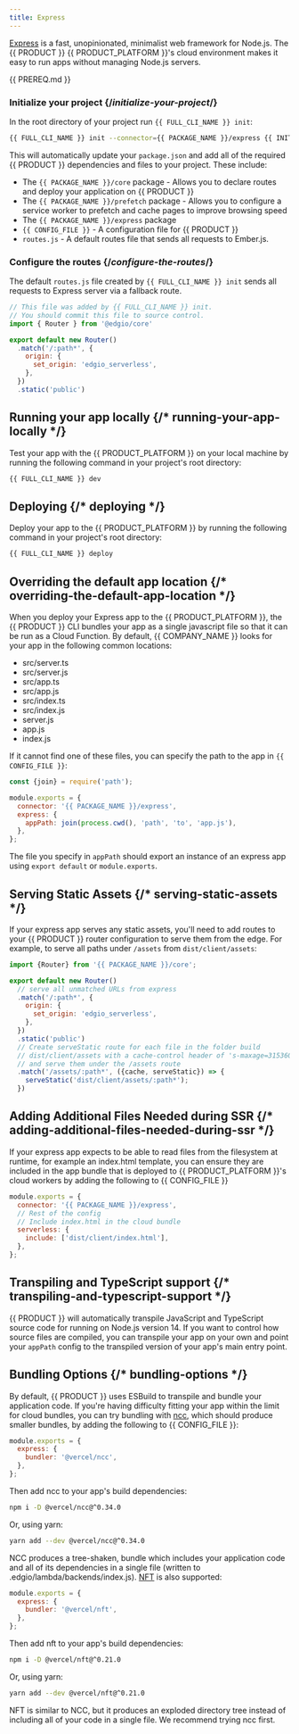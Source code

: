```yaml
---
title: Express
---
```


[Express](https://expressjs.com) is a fast, unopinionated, minimalist web framework for Node.js. The {{ PRODUCT }} {{ PRODUCT_PLATFORM }}'s cloud environment makes it easy to run apps without managing Node.js servers.

<!-- <Video src="https://youtu.be/HnDR07NCVoI" /> -->

{{ PREREQ.md }}

### Initialize your project {/*initialize-your-project*/}

In the root directory of your project run `{{ FULL_CLI_NAME }} init`:

```bash
{{ FULL_CLI_NAME }} init --connector={{ PACKAGE_NAME }}/express {{ INIT_ARG_EDGIO_VERSION }}
```

This will automatically update your `package.json` and add all of the required {{ PRODUCT }} dependencies and files to your project. These include:

- The `{{ PACKAGE_NAME }}/core` package - Allows you to declare routes and deploy your application on {{ PRODUCT }}
- The `{{ PACKAGE_NAME }}/prefetch` package - Allows you to configure a service worker to prefetch and cache pages to improve browsing speed
- The `{{ PACKAGE_NAME }}/express` package
- `{{ CONFIG_FILE }}` - A configuration file for {{ PRODUCT }}
- `routes.js` - A default routes file that sends all requests to Ember.js.

### Configure the routes {/*configure-the-routes*/}

The default `routes.js` file created by `{{ FULL_CLI_NAME }} init` sends all requests to Express server via a fallback route.

```js
// This file was added by {{ FULL_CLI_NAME }} init.
// You should commit this file to source control.
import { Router } from '@edgio/core'

export default new Router()
  .match('/:path*', {
    origin: {
      set_origin: 'edgio_serverless',
    },
  })
  .static('public')
```

## Running your app locally {/* running-your-app-locally */}

Test your app with the {{ PRODUCT_PLATFORM }} on your local machine by running the following command in your project's root directory:

```bash
{{ FULL_CLI_NAME }} dev
```

## Deploying {/* deploying */}

Deploy your app to the {{ PRODUCT_PLATFORM }} by running the following command in your project's root directory:

```bash
{{ FULL_CLI_NAME }} deploy
```

## Overriding the default app location {/* overriding-the-default-app-location */}

When you deploy your Express app to the {{ PRODUCT_PLATFORM }}, the {{ PRODUCT }} CLI bundles your app as a single javascript file so that it can be run as a Cloud Function. By default, {{ COMPANY_NAME }} looks for your app in the following common locations:

- src/server.ts
- src/server.js
- src/app.ts
- src/app.js
- src/index.ts
- src/index.js
- server.js
- app.js
- index.js

If it cannot find one of these files, you can specify the path to the app in `{{ CONFIG_FILE }}`:

```js filename='{{ CONFIG_FILE }}' ins="1,6"
const {join} = require('path');

module.exports = {
  connector: '{{ PACKAGE_NAME }}/express',
  express: {
    appPath: join(process.cwd(), 'path', 'to', 'app.js'),
  },
};
```

The file you specify in `appPath` should export an instance of an express app using `export default` or `module.exports`.

## Serving Static Assets {/* serving-static-assets */}

If your express app serves any static assets, you'll need to add routes to your {{ PRODUCT }} router configuration to serve them from the edge. For example, to serve all paths under `/assets` from `dist/client/assets`:

```js filename="routes.js" ins="14-16"
import {Router} from '{{ PACKAGE_NAME }}/core';

export default new Router()
  // serve all unmatched URLs from express
  .match('/:path*', {
    origin: {
      set_origin: 'edgio_serverless',
    },
  })
  .static('public')
  // Create serveStatic route for each file in the folder build
  // dist/client/assets with a cache-control header of 's-maxage=315360000'
  // and serve them under the /assets route
  .match('/assets/:path*', ({cache, serveStatic}) => {
    serveStatic('dist/client/assets/:path*');
  })
```

## Adding Additional Files Needed during SSR {/* adding-additional-files-needed-during-ssr */}

If your express app expects to be able to read files from the filesystem at runtime, for example an index.html template, you can ensure they are included in the app bundle that is deployed to {{ PRODUCT_PLATFORM }}'s cloud workers by adding the following to {{ CONFIG_FILE }}

```js filename='{{ CONFIG_FILE }}' ins="4-7"
module.exports = {
  connector: '{{ PACKAGE_NAME }}/express',
  // Rest of the config
  // Include index.html in the cloud bundle
  serverless: {
    include: ['dist/client/index.html'],
  },
};
```

## Transpiling and TypeScript support {/* transpiling-and-typescript-support */}

{{ PRODUCT }} will automatically transpile JavaScript and TypeScript source code for running on Node.js version 14. If you want to control how
source files are compiled, you can transpile your app on your own and point your `appPath` config to the transpiled version of your app's main entry point.

## Bundling Options {/* bundling-options */}

By default, {{ PRODUCT }} uses ESBuild to transpile and bundle your application code. If you're having difficulty fitting your app within the limit for cloud bundles, you can try bundling with [ncc](https://github.com/vercel/ncc), which should produce smaller bundles, by adding the following to {{ CONFIG_FILE }}:

```js filename='{{ CONFIG_FILE }}' highlight="3"
module.exports = {
  express: {
    bundler: '@vercel/ncc',
  },
};
```

Then add ncc to your app's build dependencies:

```bash
npm i -D @vercel/ncc@^0.34.0
```

Or, using yarn:

```bash
yarn add --dev @vercel/ncc@^0.34.0
```

NCC produces a tree-shaken, bundle which includes your application code and all of its dependencies in a single file (written to .edgio/lambda/backends/index.js). [NFT](https://github.com/vercel/nft) is also supported:

```js filename='{{ CONFIG_FILE }}' highlight="3"
module.exports = {
  express: {
    bundler: '@vercel/nft',
  },
};
```

Then add nft to your app's build dependencies:

```bash
npm i -D @vercel/nft@^0.21.0
```

Or, using yarn:

```bash
yarn add --dev @vercel/nft@^0.21.0
```

NFT is similar to NCC, but it produces an exploded directory tree instead of including all of your code in a single file. We recommend trying ncc first.
